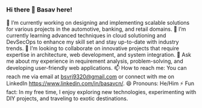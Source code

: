 ### Hi there 👋  Basav here!

🔭 I’m currently working on designing and implementing scalable solutions for various projects in the automotive, banking, and retail domains.
🌱 I’m currently learning advanced techniques in cloud solutioning and DevSecOps to enhance my skill set and stay up-to-date with industry trends.
👯 I’m looking to collaborate on innovative projects that require expertise in architecture, web development, and system integration.
💬 Ask me about my experience in requirement analysis, problem-solving, and developing user-friendly web applications.
📫 How to reach me: You can reach me via email at bsvrj9320@gmail.com or connect with me on LinkedIn https://www.linkedin.com/in/basavcn/.
😄 Pronouns: He/Him
⚡ Fun fact: In my free time, I enjoy exploring new technologies, experimenting with DIY projects, and traveling to exotic destinations.
